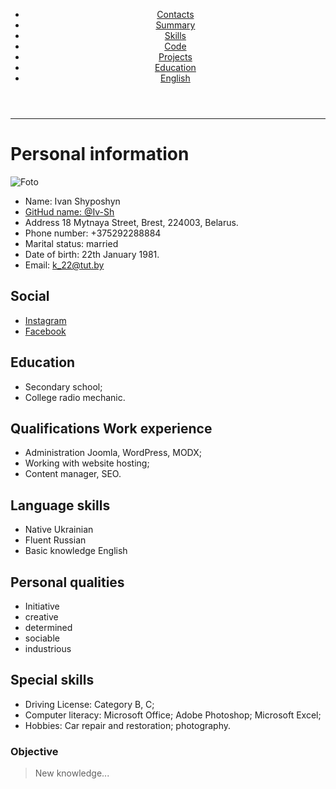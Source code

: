 <!DOCTYPE html>
<html lang="en">

<head>
  <meta charset="UTF-8">
  <title>cv</title>
  <link rel="icon" href="./image/favicon.ico">
  <link href="https://fonts.googleapis.com/css2?family=Chivo+Mono:wght@300&display=swap" rel="stylesheet">
  <link rel="stylesheet" href="./style.css">
  <meta name="viewport" content="width=device-width, initial-scale=1.0">
</head>
<body>
  <header class="header">
    <div class="container header-container">
     <nav class="nav">
        <ul class="nav-list">          
          <li class="nav-item"><a href="#contacts" class="nav-link">Contacts</a></li>
          <li class="nav-item"><a href="#social" class="nav-link">Summary</a></li>
          <li class="nav-item"><a href="#education" class="nav-link">Skills</a></li>          
          <li class="nav-item"><a href="#qualifications Work experience" class="nav-link">Code</a></li>
          <li class="nav-item"><a href="#language skills" class="nav-link">Projects</a></li>
          <li class="nav-item"><a href="#personal qualities" class="nav-link">Education</a></li>
          <li class="nav-item"><a href="#Special skills" class="nav-link">English</a></li>
        </ul>
       </nav>
    </div>
  </header> 
  <hr>
</body>



# Personal information
![Foto](https://pbs.twimg.com/profile_images/1558719480678830081/npQxsO9Z_400x400.jpg)
* Name: Ivan Shyposhyn
* [GitHud name: @Iv-Sh](https://github.com/Iv-Sh)
* Address   18 Mytnaya Street, Brest, 224003, Belarus.
* Phone number: +375292288884
* Marital status: married
* Date of birth:  22th January 1981.
* Email: k_22@tut.by

## Social
* [Instagram](https://www.instagram.com/shyposhyn/)
* [Facebook](https://www.facebook.com/bludniykot)

 
## Education
* Secondary school;
* College radio mechanic.
 
## Qualifications Work experience
* Administration Joomla, WordPress, MODX;
* Working with website hosting;
* Content manager, SEO.

## Language skills
* Native Ukrainian
* Fluent Russian
* Basic knowledge English

## Personal qualities
* Initiative
* creative
* determined
* sociable
* industrious

## Special skills
- Driving License: Category B, С;
- Computer literacy: Microsoft Office; Adobe Photoshop; Microsoft Excel;
- Hobbies: Car repair and restoration; photography.

### Objective
> New knowledge...
